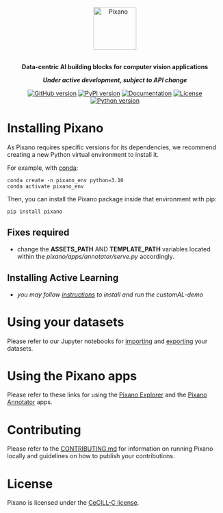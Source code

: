 <div align="center">

<img src="https://raw.githubusercontent.com/pixano/pixano/main/docs/assets/pixano_wide.png" alt="Pixano" height="100"/>

<br/>
<br/>

**Data-centric AI building blocks for computer vision applications**

***Under active development, subject to API change***

[![GitHub version](https://img.shields.io/github/v/release/pixano/pixano?label=release&logo=github)](https://github.com/pixano/pixano/releases)
[![PyPI version](https://img.shields.io/pypi/v/pixano?color=blue&label=release&logo=pypi&logoColor=white)](https://pypi.org/project/pixano/)
[![Documentation](https://img.shields.io/website/https/pixano.github.io?up_message=online&up_color=green&down_message=offline&down_color=orange&label=docs)](https://pixano.github.io)
[![License](https://img.shields.io/badge/license-CeCILL--C-green.svg)](LICENSE)
[![Python version](https://img.shields.io/pypi/pyversions/pixano?color=important&logo=python&logoColor=white)](https://www.python.org/downloads/)

</div>


# Installing Pixano

As Pixano requires specific versions for its dependencies, we recommend creating a new Python virtual environment to install it.

For example, with <a href="https://conda.io/projects/conda/en/latest/user-guide/install/index.html" target="_blank">conda</a>:

```shell
conda create -n pixano_env python=3.10
conda activate pixano_env
```

Then, you can install the Pixano package inside that environment with pip:

```shell
pip install pixano
```

## Fixes required 

- change the **ASSETS_PATH** AND **TEMPLATE_PATH** variables located within the *pixano/apps/annotator/serve.py* accordingly. 

## Installing Active Learning

- *you may follow [instructions](./ActiveLearning/certh_integration/231031_mnist/README.md) to install and run the customAL-demo*



# Using your datasets

Please refer to our Jupyter notebooks for <a href="https://github.com/pixano/pixano/blob/main/notebooks/datasets/import_dataset.ipynb" target="_blank">importing</a> and <a href="https://github.com/pixano/pixano/blob/main/notebooks/datasets/export_dataset.ipynb" target="_blank">exporting</a> your datasets.

# Using the Pixano apps

Please refer to these links for using the <a href="https://github.com/pixano/pixano/tree/main/pixano/apps/explorer/README.md" target="_blank">Pixano Explorer</a> and the <a href="https://github.com/pixano/pixano/tree/main/pixano/apps/annotator/README.md" target="_blank">Pixano Annotator</a> apps.

# Contributing

Please refer to the [CONTRIBUTING.md](CONTRIBUTING.md) for information on running Pixano locally and guidelines on how to publish your contributions.

# License

Pixano is licensed under the [CeCILL-C license](LICENSE).
